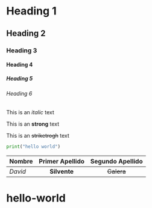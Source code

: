 <!-- headings -->
# Heading 1
## Heading 2
### Heading 3
#### Heading 4
##### Heading 5
###### Heading 6

<!-- Italics -->
This is an *italic* text

<!-- Strongs -->
This is an **strong** text

<!-- StrikeTrough -->
This is an ~~striketrogh~~ text

```python
print("hello world")
```

<!-- TABLES -->
| Nombre        |Primer Apellido |Segundo Apellido|
| ------------- |:-------------: | :--------:     |
| *David*       | **Silvente**   | ~~Galera~~     |


# hello-world
